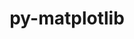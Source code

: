 ---
title: "py-matplotlib"
layout: cache
categories: [package, develop-2024-11-03]
meta: {"versions": ["3.7.5", "3.9.2"], "compilers": ["apple-clang@=15.0.0", "gcc@=11.1.0", "gcc@=11.4.0", "gcc@=13.2.0", "gcc@=7.5.0", "gcc@=9.4.0", "oneapi@=2024.2.1"], "oss": ["ubuntu18.04", "ubuntu20.04", "ubuntu22.04", "ubuntu24.04", "ventura"], "platforms": ["darwin", "linux"], "targets": ["aarch64", "neoverse_v1", "neoverse_v2", "ppc64le", "x86_64_v3"], "stacks": ["data-vis-sdk", "e4s", "e4s-neoverse-v2", "e4s-neoverse_v1", "e4s-oneapi", "e4s-power", "e4s-rocm-external", "ml-darwin-aarch64-mps", "ml-linux-aarch64-cpu", "ml-linux-aarch64-cuda", "ml-linux-x86_64-cpu", "ml-linux-x86_64-cuda", "radiuss", "root"], "num_specs": 27, "num_specs_by_stack": {"root": 27, "ml-darwin-aarch64-mps": 1, "radiuss": 1, "e4s-power": 4, "data-vis-sdk": 2, "e4s-neoverse_v1": 4, "e4s-neoverse-v2": 2, "e4s": 6, "e4s-rocm-external": 1, "e4s-oneapi": 4, "ml-linux-aarch64-cuda": 1, "ml-linux-aarch64-cpu": 1, "ml-linux-x86_64-cpu": 1, "ml-linux-x86_64-cuda": 1}}
spec_details: [{"hash": "p7q5dgny5r6v4lsptwos42l7oseypzvz", "compiler": "apple-clang@=15.0.0", "versions": ["3.9.2"], "os": "ventura", "platform": "darwin", "target": "aarch64", "variants": ["~animation", "backend=macosx", "build_system=python_pip", "~fonts", "~latex", "~movies"], "stacks": ["root", "ml-darwin-aarch64-mps"], "size": "-", "tarball": "https://binaries.spack.io/develop-2024-11-03/build_cache/darwin-ventura-aarch64/apple-clang-15.0.0/py-matplotlib-3.9.2/darwin-ventura-aarch64-apple-clang-15.0.0-py-matplotlib-3.9.2-p7q5dgny5r6v4lsptwos42l7oseypzvz.spack"}, {"hash": "5j2sac2hmy3yorajmfxm37fykuuc262s", "compiler": "gcc@=7.5.0", "versions": ["3.9.2"], "os": "ubuntu18.04", "platform": "linux", "target": "x86_64_v3", "variants": ["~animation", "backend=agg", "build_system=python_pip", "~fonts", "~latex", "~movies"], "stacks": ["root", "radiuss"], "size": "-", "tarball": "https://binaries.spack.io/develop-2024-11-03/build_cache/linux-ubuntu18.04-x86_64_v3/gcc-7.5.0/py-matplotlib-3.9.2/linux-ubuntu18.04-x86_64_v3-gcc-7.5.0-py-matplotlib-3.9.2-5j2sac2hmy3yorajmfxm37fykuuc262s.spack"}, {"hash": "glqgxjeblbtx4nzyzvvhx2n4azacfdfz", "compiler": "gcc@=9.4.0", "versions": ["3.9.2"], "os": "ubuntu20.04", "platform": "linux", "target": "ppc64le", "variants": ["~animation", "backend=agg", "build_system=python_pip", "~fonts", "~latex", "~movies"], "stacks": ["root", "e4s-power"], "size": "-", "tarball": "https://binaries.spack.io/develop-2024-11-03/build_cache/linux-ubuntu20.04-ppc64le/gcc-9.4.0/py-matplotlib-3.9.2/linux-ubuntu20.04-ppc64le-gcc-9.4.0-py-matplotlib-3.9.2-glqgxjeblbtx4nzyzvvhx2n4azacfdfz.spack"}, {"hash": "p4mevucnhfitkn6q6yli5hxtncoaserz", "compiler": "gcc@=9.4.0", "versions": ["3.9.2"], "os": "ubuntu20.04", "platform": "linux", "target": "ppc64le", "variants": ["~animation", "backend=agg", "build_system=python_pip", "~fonts", "~latex", "~movies"], "stacks": ["root", "e4s-power"], "size": "-", "tarball": "https://binaries.spack.io/develop-2024-11-03/build_cache/linux-ubuntu20.04-ppc64le/gcc-9.4.0/py-matplotlib-3.9.2/linux-ubuntu20.04-ppc64le-gcc-9.4.0-py-matplotlib-3.9.2-p4mevucnhfitkn6q6yli5hxtncoaserz.spack"}, {"hash": "akez2wzzcnqsrq7k4gi6f3s2ffuyyd32", "compiler": "gcc@=9.4.0", "versions": ["3.9.2"], "os": "ubuntu20.04", "platform": "linux", "target": "ppc64le", "variants": ["~animation", "backend=agg", "build_system=python_pip", "~fonts", "~latex", "~movies"], "stacks": ["root", "e4s-power"], "size": "-", "tarball": "https://binaries.spack.io/develop-2024-11-03/build_cache/linux-ubuntu20.04-ppc64le/gcc-9.4.0/py-matplotlib-3.9.2/linux-ubuntu20.04-ppc64le-gcc-9.4.0-py-matplotlib-3.9.2-akez2wzzcnqsrq7k4gi6f3s2ffuyyd32.spack"}, {"hash": "342qpqg2xzsw2ah4ssf35c7nwtypyc7a", "compiler": "gcc@=9.4.0", "versions": ["3.9.2"], "os": "ubuntu20.04", "platform": "linux", "target": "ppc64le", "variants": ["~animation", "backend=agg", "build_system=python_pip", "~fonts", "~latex", "~movies"], "stacks": ["root", "e4s-power"], "size": "-", "tarball": "https://binaries.spack.io/develop-2024-11-03/build_cache/linux-ubuntu20.04-ppc64le/gcc-9.4.0/py-matplotlib-3.9.2/linux-ubuntu20.04-ppc64le-gcc-9.4.0-py-matplotlib-3.9.2-342qpqg2xzsw2ah4ssf35c7nwtypyc7a.spack"}, {"hash": "hmlcru6bc4whcpglelbekzyyt227sxfp", "compiler": "gcc@=11.1.0", "versions": ["3.7.5"], "os": "ubuntu20.04", "platform": "linux", "target": "x86_64_v3", "variants": ["~animation", "backend=agg", "build_system=python_pip", "~fonts", "~latex", "~movies"], "stacks": ["root", "data-vis-sdk"], "size": "-", "tarball": "https://binaries.spack.io/develop-2024-11-03/build_cache/linux-ubuntu20.04-x86_64_v3/gcc-11.1.0/py-matplotlib-3.7.5/linux-ubuntu20.04-x86_64_v3-gcc-11.1.0-py-matplotlib-3.7.5-hmlcru6bc4whcpglelbekzyyt227sxfp.spack"}, {"hash": "ht7uq26iterbh5tmuk6rggpyli3eulya", "compiler": "gcc@=11.1.0", "versions": ["3.9.2"], "os": "ubuntu20.04", "platform": "linux", "target": "x86_64_v3", "variants": ["~animation", "backend=agg", "build_system=python_pip", "~fonts", "~latex", "~movies"], "stacks": ["root", "data-vis-sdk"], "size": "-", "tarball": "https://binaries.spack.io/develop-2024-11-03/build_cache/linux-ubuntu20.04-x86_64_v3/gcc-11.1.0/py-matplotlib-3.9.2/linux-ubuntu20.04-x86_64_v3-gcc-11.1.0-py-matplotlib-3.9.2-ht7uq26iterbh5tmuk6rggpyli3eulya.spack"}, {"hash": "s746ecc2jglmp6zov6n2ntjfojxzr2zr", "compiler": "gcc@=11.4.0", "versions": ["3.9.2"], "os": "ubuntu22.04", "platform": "linux", "target": "neoverse_v1", "variants": ["~animation", "backend=agg", "build_system=python_pip", "~fonts", "~latex", "~movies"], "stacks": ["root", "e4s-neoverse_v1"], "size": "-", "tarball": "https://binaries.spack.io/develop-2024-11-03/build_cache/linux-ubuntu22.04-neoverse_v1/gcc-11.4.0/py-matplotlib-3.9.2/linux-ubuntu22.04-neoverse_v1-gcc-11.4.0-py-matplotlib-3.9.2-s746ecc2jglmp6zov6n2ntjfojxzr2zr.spack"}, {"hash": "zxxeuevjogsikiljcmihtxzqh7pknfgd", "compiler": "gcc@=11.4.0", "versions": ["3.9.2"], "os": "ubuntu22.04", "platform": "linux", "target": "neoverse_v1", "variants": ["~animation", "backend=agg", "build_system=python_pip", "~fonts", "~latex", "~movies"], "stacks": ["root", "e4s-neoverse_v1"], "size": "-", "tarball": "https://binaries.spack.io/develop-2024-11-03/build_cache/linux-ubuntu22.04-neoverse_v1/gcc-11.4.0/py-matplotlib-3.9.2/linux-ubuntu22.04-neoverse_v1-gcc-11.4.0-py-matplotlib-3.9.2-zxxeuevjogsikiljcmihtxzqh7pknfgd.spack"}, {"hash": "k3r6u2llbgatpsukzubrbrud2wediglz", "compiler": "gcc@=11.4.0", "versions": ["3.9.2"], "os": "ubuntu22.04", "platform": "linux", "target": "neoverse_v1", "variants": ["~animation", "backend=agg", "build_system=python_pip", "~fonts", "~latex", "~movies"], "stacks": ["root", "e4s-neoverse_v1"], "size": "-", "tarball": "https://binaries.spack.io/develop-2024-11-03/build_cache/linux-ubuntu22.04-neoverse_v1/gcc-11.4.0/py-matplotlib-3.9.2/linux-ubuntu22.04-neoverse_v1-gcc-11.4.0-py-matplotlib-3.9.2-k3r6u2llbgatpsukzubrbrud2wediglz.spack"}, {"hash": "azaxke2vytcqpfn5cimgkdl65sb757g2", "compiler": "gcc@=11.4.0", "versions": ["3.9.2"], "os": "ubuntu22.04", "platform": "linux", "target": "neoverse_v1", "variants": ["~animation", "backend=agg", "build_system=python_pip", "~fonts", "~latex", "~movies"], "stacks": ["root", "e4s-neoverse_v1"], "size": "-", "tarball": "https://binaries.spack.io/develop-2024-11-03/build_cache/linux-ubuntu22.04-neoverse_v1/gcc-11.4.0/py-matplotlib-3.9.2/linux-ubuntu22.04-neoverse_v1-gcc-11.4.0-py-matplotlib-3.9.2-azaxke2vytcqpfn5cimgkdl65sb757g2.spack"}, {"hash": "v4ntlumtsiphwu3vtvrptglf67rpqidr", "compiler": "gcc@=11.4.0", "versions": ["3.9.2"], "os": "ubuntu22.04", "platform": "linux", "target": "neoverse_v2", "variants": ["~animation", "backend=agg", "build_system=python_pip", "~fonts", "~latex", "~movies"], "stacks": ["root", "e4s-neoverse-v2"], "size": "-", "tarball": "https://binaries.spack.io/develop-2024-11-03/build_cache/linux-ubuntu22.04-neoverse_v2/gcc-11.4.0/py-matplotlib-3.9.2/linux-ubuntu22.04-neoverse_v2-gcc-11.4.0-py-matplotlib-3.9.2-v4ntlumtsiphwu3vtvrptglf67rpqidr.spack"}, {"hash": "rhecao72luoglgkn3fzlloungvhvjma3", "compiler": "gcc@=11.4.0", "versions": ["3.9.2"], "os": "ubuntu22.04", "platform": "linux", "target": "neoverse_v2", "variants": ["~animation", "backend=agg", "build_system=python_pip", "~fonts", "~latex", "~movies"], "stacks": ["root", "e4s-neoverse-v2"], "size": "-", "tarball": "https://binaries.spack.io/develop-2024-11-03/build_cache/linux-ubuntu22.04-neoverse_v2/gcc-11.4.0/py-matplotlib-3.9.2/linux-ubuntu22.04-neoverse_v2-gcc-11.4.0-py-matplotlib-3.9.2-rhecao72luoglgkn3fzlloungvhvjma3.spack"}, {"hash": "ulx67fv54xgl7ejjrucayzowysnqohct", "compiler": "gcc@=11.4.0", "versions": ["3.9.2"], "os": "ubuntu22.04", "platform": "linux", "target": "x86_64_v3", "variants": ["~animation", "backend=agg", "build_system=python_pip", "~fonts", "~latex", "~movies"], "stacks": ["root", "e4s"], "size": "-", "tarball": "https://binaries.spack.io/develop-2024-11-03/build_cache/linux-ubuntu22.04-x86_64_v3/gcc-11.4.0/py-matplotlib-3.9.2/linux-ubuntu22.04-x86_64_v3-gcc-11.4.0-py-matplotlib-3.9.2-ulx67fv54xgl7ejjrucayzowysnqohct.spack"}, {"hash": "whvjuxjzqajyqrg76rvr2ati35erhgkg", "compiler": "gcc@=11.4.0", "versions": ["3.7.5"], "os": "ubuntu22.04", "platform": "linux", "target": "x86_64_v3", "variants": ["~animation", "backend=agg", "build_system=python_pip", "~fonts", "~latex", "~movies"], "stacks": ["root", "e4s"], "size": "-", "tarball": "https://binaries.spack.io/develop-2024-11-03/build_cache/linux-ubuntu22.04-x86_64_v3/gcc-11.4.0/py-matplotlib-3.7.5/linux-ubuntu22.04-x86_64_v3-gcc-11.4.0-py-matplotlib-3.7.5-whvjuxjzqajyqrg76rvr2ati35erhgkg.spack"}, {"hash": "ytzuoztxwpkgb55gqgec5lxiwrwx4rv6", "compiler": "gcc@=11.4.0", "versions": ["3.9.2"], "os": "ubuntu22.04", "platform": "linux", "target": "x86_64_v3", "variants": ["~animation", "backend=agg", "build_system=python_pip", "~fonts", "~latex", "~movies"], "stacks": ["root", "e4s"], "size": "-", "tarball": "https://binaries.spack.io/develop-2024-11-03/build_cache/linux-ubuntu22.04-x86_64_v3/gcc-11.4.0/py-matplotlib-3.9.2/linux-ubuntu22.04-x86_64_v3-gcc-11.4.0-py-matplotlib-3.9.2-ytzuoztxwpkgb55gqgec5lxiwrwx4rv6.spack"}, {"hash": "nupq6yf4ai23hk4ilgkmmnsjztb3qmse", "compiler": "gcc@=11.4.0", "versions": ["3.9.2"], "os": "ubuntu22.04", "platform": "linux", "target": "x86_64_v3", "variants": ["~animation", "backend=agg", "build_system=python_pip", "~fonts", "~latex", "~movies"], "stacks": ["e4s-rocm-external", "root"], "size": "-", "tarball": "https://binaries.spack.io/develop-2024-11-03/build_cache/linux-ubuntu22.04-x86_64_v3/gcc-11.4.0/py-matplotlib-3.9.2/linux-ubuntu22.04-x86_64_v3-gcc-11.4.0-py-matplotlib-3.9.2-nupq6yf4ai23hk4ilgkmmnsjztb3qmse.spack"}, {"hash": "m6pvsrvlhv4mkwnmobqhueekcgnuolu2", "compiler": "gcc@=11.4.0", "versions": ["3.9.2"], "os": "ubuntu22.04", "platform": "linux", "target": "x86_64_v3", "variants": ["~animation", "backend=agg", "build_system=python_pip", "~fonts", "~latex", "~movies"], "stacks": ["root", "e4s"], "size": "-", "tarball": "https://binaries.spack.io/develop-2024-11-03/build_cache/linux-ubuntu22.04-x86_64_v3/gcc-11.4.0/py-matplotlib-3.9.2/linux-ubuntu22.04-x86_64_v3-gcc-11.4.0-py-matplotlib-3.9.2-m6pvsrvlhv4mkwnmobqhueekcgnuolu2.spack"}, {"hash": "2gllzyzddstweg4wlaeicrl433etaprt", "compiler": "gcc@=11.4.0", "versions": ["3.9.2"], "os": "ubuntu22.04", "platform": "linux", "target": "x86_64_v3", "variants": ["~animation", "backend=agg", "build_system=python_pip", "~fonts", "~latex", "~movies"], "stacks": ["root", "e4s"], "size": "-", "tarball": "https://binaries.spack.io/develop-2024-11-03/build_cache/linux-ubuntu22.04-x86_64_v3/gcc-11.4.0/py-matplotlib-3.9.2/linux-ubuntu22.04-x86_64_v3-gcc-11.4.0-py-matplotlib-3.9.2-2gllzyzddstweg4wlaeicrl433etaprt.spack"}, {"hash": "ldtrfohebjohinn4bzc4dpe7tqlsf7in", "compiler": "gcc@=11.4.0", "versions": ["3.9.2"], "os": "ubuntu22.04", "platform": "linux", "target": "x86_64_v3", "variants": ["~animation", "backend=agg", "build_system=python_pip", "~fonts", "~latex", "~movies"], "stacks": ["root", "e4s"], "size": "-", "tarball": "https://binaries.spack.io/develop-2024-11-03/build_cache/linux-ubuntu22.04-x86_64_v3/gcc-11.4.0/py-matplotlib-3.9.2/linux-ubuntu22.04-x86_64_v3-gcc-11.4.0-py-matplotlib-3.9.2-ldtrfohebjohinn4bzc4dpe7tqlsf7in.spack"}, {"hash": "6exatxziwkcd6zqcy2slabz5lgud5n7p", "compiler": "oneapi@=2024.2.1", "versions": ["3.9.2"], "os": "ubuntu22.04", "platform": "linux", "target": "x86_64_v3", "variants": ["~animation", "backend=agg", "build_system=python_pip", "~fonts", "~latex", "~movies"], "stacks": ["root", "e4s-oneapi"], "size": "-", "tarball": "https://binaries.spack.io/develop-2024-11-03/build_cache/linux-ubuntu22.04-x86_64_v3/oneapi-2024.2.1/py-matplotlib-3.9.2/linux-ubuntu22.04-x86_64_v3-oneapi-2024.2.1-py-matplotlib-3.9.2-6exatxziwkcd6zqcy2slabz5lgud5n7p.spack"}, {"hash": "r424nbnuskhd4ig5jrq66fx6z2zcbaks", "compiler": "oneapi@=2024.2.1", "versions": ["3.9.2"], "os": "ubuntu22.04", "platform": "linux", "target": "x86_64_v3", "variants": ["~animation", "backend=agg", "build_system=python_pip", "~fonts", "~latex", "~movies"], "stacks": ["root", "e4s-oneapi"], "size": "-", "tarball": "https://binaries.spack.io/develop-2024-11-03/build_cache/linux-ubuntu22.04-x86_64_v3/oneapi-2024.2.1/py-matplotlib-3.9.2/linux-ubuntu22.04-x86_64_v3-oneapi-2024.2.1-py-matplotlib-3.9.2-r424nbnuskhd4ig5jrq66fx6z2zcbaks.spack"}, {"hash": "kdth7hch7r7y4jr3cl4prc4vm65s26up", "compiler": "oneapi@=2024.2.1", "versions": ["3.9.2"], "os": "ubuntu22.04", "platform": "linux", "target": "x86_64_v3", "variants": ["~animation", "backend=agg", "build_system=python_pip", "~fonts", "~latex", "~movies"], "stacks": ["root", "e4s-oneapi"], "size": "-", "tarball": "https://binaries.spack.io/develop-2024-11-03/build_cache/linux-ubuntu22.04-x86_64_v3/oneapi-2024.2.1/py-matplotlib-3.9.2/linux-ubuntu22.04-x86_64_v3-oneapi-2024.2.1-py-matplotlib-3.9.2-kdth7hch7r7y4jr3cl4prc4vm65s26up.spack"}, {"hash": "vb7l3vxxxrcuop3nzwdw6fkwn6letje4", "compiler": "oneapi@=2024.2.1", "versions": ["3.9.2"], "os": "ubuntu22.04", "platform": "linux", "target": "x86_64_v3", "variants": ["~animation", "backend=agg", "build_system=python_pip", "~fonts", "~latex", "~movies"], "stacks": ["root", "e4s-oneapi"], "size": "-", "tarball": "https://binaries.spack.io/develop-2024-11-03/build_cache/linux-ubuntu22.04-x86_64_v3/oneapi-2024.2.1/py-matplotlib-3.9.2/linux-ubuntu22.04-x86_64_v3-oneapi-2024.2.1-py-matplotlib-3.9.2-vb7l3vxxxrcuop3nzwdw6fkwn6letje4.spack"}, {"hash": "wv3wq5jo5vnenzohcuymdceu647iezpx", "compiler": "gcc@=13.2.0", "versions": ["3.9.2"], "os": "ubuntu24.04", "platform": "linux", "target": "aarch64", "variants": ["~animation", "backend=agg", "build_system=python_pip", "~fonts", "~latex", "~movies"], "stacks": ["root", "ml-linux-aarch64-cuda", "ml-linux-aarch64-cpu"], "size": "-", "tarball": "https://binaries.spack.io/develop-2024-11-03/build_cache/linux-ubuntu24.04-aarch64/gcc-13.2.0/py-matplotlib-3.9.2/linux-ubuntu24.04-aarch64-gcc-13.2.0-py-matplotlib-3.9.2-wv3wq5jo5vnenzohcuymdceu647iezpx.spack"}, {"hash": "ofyqsuosqcnnmb4dhhv4i5ucegoznjca", "compiler": "gcc@=13.2.0", "versions": ["3.9.2"], "os": "ubuntu24.04", "platform": "linux", "target": "x86_64_v3", "variants": ["~animation", "backend=agg", "build_system=python_pip", "~fonts", "~latex", "~movies"], "stacks": ["root", "ml-linux-x86_64-cpu", "ml-linux-x86_64-cuda"], "size": "-", "tarball": "https://binaries.spack.io/develop-2024-11-03/build_cache/linux-ubuntu24.04-x86_64_v3/gcc-13.2.0/py-matplotlib-3.9.2/linux-ubuntu24.04-x86_64_v3-gcc-13.2.0-py-matplotlib-3.9.2-ofyqsuosqcnnmb4dhhv4i5ucegoznjca.spack"}]
---